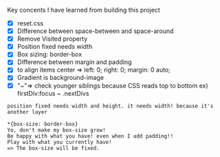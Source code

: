 Key concents I have learned from building this project

- [x] reset.css
- [x] Difference between space-between and space-around
- [x] Remove Visited property
- [x] Position fixed needs width
- [x] Box sizing: border-box
- [x] Difference between margin and padding
- [x] to align items center => left: 0; right: 0; margin: 0 auto;
- [x] Gradient is background-image
- [x] "~"=> check younger siblings because CSS reads top to bottom ex) firstDiv:focus ~ .nextDivs
```
position fixed needs width and height. it needs width! because it's another layer

```

```
*{box-size: border-box}
Yo, don't make my box-size grow!
Be happy with what you have! even when I add padding!!
Play with what you currently have!
=> The box-size will be fixed.
```
